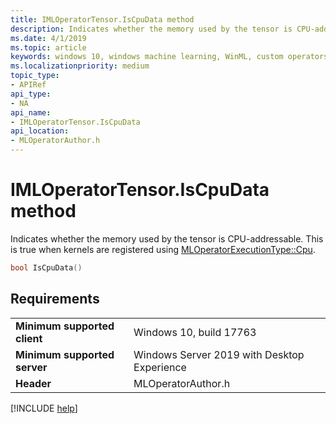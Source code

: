 ```yaml
---
title: IMLOperatorTensor.IsCpuData method
description: Indicates whether the memory used by the tensor is CPU-addressable.
ms.date: 4/1/2019
ms.topic: article
keywords: windows 10, windows machine learning, WinML, custom operators, IsCpuData
ms.localizationpriority: medium
topic_type:
- APIRef
api_type:
- NA
api_name:
- IMLOperatorTensor.IsCpuData
api_location:
- MLOperatorAuthor.h
---
```


# IMLOperatorTensor.IsCpuData method

Indicates whether the memory used by the tensor is CPU-addressable. This is true when kernels are registered using [MLOperatorExecutionType::Cpu](MLOperatorExecutionType.md).

```cpp
bool IsCpuData()
```

## Requirements

| | |
|-|-|
| **Minimum supported client** | Windows 10, build 17763 |
| **Minimum supported server** | Windows Server 2019 with Desktop Experience |
| **Header** | MLOperatorAuthor.h |

[!INCLUDE [help](../../includes/get-help.md)]
